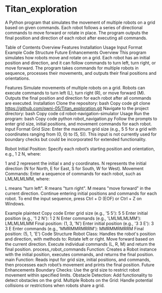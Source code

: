 # Titan_exploration
A Python program that simulates the movement of multiple robots on a grid based on given commands. Each robot follows a series of directional commands to move forward or rotate in place. The program outputs the final position and direction of each robot after executing all commands.

Table of Contents
Overview
Features
Installation
Usage
Input Format
Example
Code Structure
Future Enhancements
Overview
This program simulates how robots move and rotate on a grid. Each robot has an initial position and direction, and it can follow commands to turn left, turn right, or move forward. The program takes commands for multiple robots in sequence, processes their movements, and outputs their final positions and orientations.

Features
Simulate movements of multiple robots on a grid.
Robots can execute commands to turn left (L), turn right (R), or move forward (M).
Outputs the final position and direction for each robot after all commands are executed.
Installation
Clone the repository:
bash
Copy code
git clone https://github.com/owni-05/Titan_exploration.git
Navigate to the project directory:
bash
Copy code
cd robot-navigation-simulator
Usage
Run the program:
bash
Copy code
python robot_navigation.py
Follow the prompts to enter grid size, initial positions, and movement commands for each robot.
Input Format
Grid Size: Enter the maximum grid size (e.g., 5 5 for a grid with coordinates ranging from (0, 0) to (5, 5)). This input is not currently used for boundary checks but could be incorporated for extended functionality.

Robot Initial Position: Specify each robot’s starting position and orientation, e.g., 1 2 N, where:

1 and 2 represent the initial x and y coordinates.
N represents the initial direction (N for North, E for East, S for South, W for West).
Movement Commands: Enter a sequence of commands for each robot, such as LMLMLMLMM, where:

L means "turn left".
R means "turn right".
M means "move forward" in the current direction.
Continue entering initial positions and commands for each robot. To end the input sequence, press Ctrl + D (EOF) or Ctrl + Z on Windows.

Example
plaintext
Copy code
Enter grid size (e.g., '5 5'): 5 5
Enter initial position (e.g., '1 2 N'): 1 2 N
Enter commands (e.g., 'LMLMLMLMM'): LMLMLMLMM
Final position: (1, 3, 'N')
Enter initial position (e.g., '3 3 E'): 3 3 E
Enter commands (e.g., 'MMRMMRMRRM'): MMRMMRMRRM
Final position: (5, 1, 'E')
Code Structure
Robot Class: Handles the robot's position and direction, with methods to:
Rotate left or right.
Move forward based on the current direction.
Execute individual commands (L, R, M) and return the final position.
process_robot_commands Function: Creates a Robot instance with the initial position, executes commands, and returns the final position.
main Function: Reads input for grid size, initial positions, and commands, then processes each robot’s movement and prints the final position.
Future Enhancements
Boundary Checks: Use the grid size to restrict robot movement within specified limits.
Obstacle Detection: Add functionality to detect obstacles on the grid.
Multiple Robots on the Grid: Handle potential collisions or restrictions when robots share a grid.

